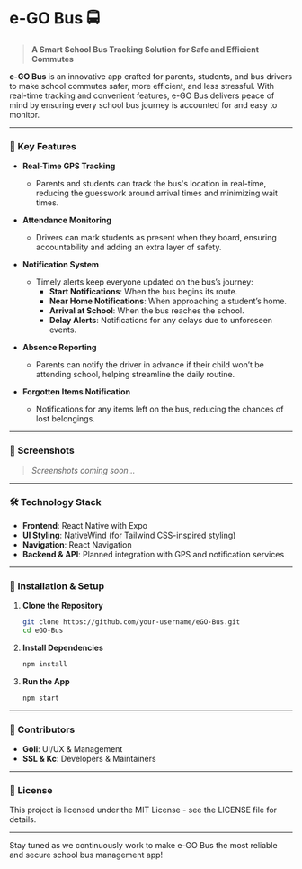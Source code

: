 # e-GO Bus 🚍

> **A Smart School Bus Tracking Solution for Safe and Efficient Commutes**

**e-GO Bus** is an innovative app crafted for parents, students, and bus drivers to make school commutes safer, more efficient, and less stressful. With real-time tracking and convenient features, e-GO Bus delivers peace of mind by ensuring every school bus journey is accounted for and easy to monitor.

---

### 🚀 Key Features

- **Real-Time GPS Tracking**
  - Parents and students can track the bus's location in real-time, reducing the guesswork around arrival times and minimizing wait times.

- **Attendance Monitoring**
  - Drivers can mark students as present when they board, ensuring accountability and adding an extra layer of safety.

- **Notification System**
  - Timely alerts keep everyone updated on the bus’s journey:
    - **Start Notifications**: When the bus begins its route.
    - **Near Home Notifications**: When approaching a student’s home.
    - **Arrival at School**: When the bus reaches the school.
    - **Delay Alerts**: Notifications for any delays due to unforeseen events.

- **Absence Reporting**
  - Parents can notify the driver in advance if their child won’t be attending school, helping streamline the daily routine.

- **Forgotten Items Notification**
  - Notifications for any items left on the bus, reducing the chances of lost belongings.

---

### 📱 Screenshots

> _Screenshots coming soon..._

---

### 🛠️ Technology Stack

- **Frontend**: React Native with Expo
- **UI Styling**: NativeWind (for Tailwind CSS-inspired styling)
- **Navigation**: React Navigation
- **Backend & API**: Planned integration with GPS and notification services

---

### 🔧 Installation & Setup

1. **Clone the Repository**
   ```bash
   git clone https://github.com/your-username/eGO-Bus.git
   cd eGO-Bus
   
2. **Install Dependencies**
   ```bash
   npm install
   
3. **Run the App**
   ```bash
   npm start

---

### 👥 Contributors

- **Goli**: UI/UX & Management 
- **SSL & Kc**: Developers & Maintainers
  
---

### 📄 License

This project is licensed under the MIT License - see the LICENSE file for details.

---

Stay tuned as we continuously work to make e-GO Bus the most reliable and secure school bus management app!

